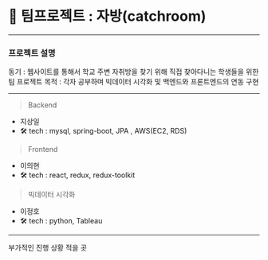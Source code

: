 # 🚀 팀프로젝트 : 자방(catchroom)

---

### 프로젝트 설명

동기 : 웹사이트를 통해서 학교 주변 자취방을 찾기 위해 직접 찾아다니는 학생들을 위한 팀 프로젝트
목적 : 각자 공부하며 빅데이터 시각화 및 백엔드와 프론트엔드의 연동 구현

---

> Backend

-   지상일
-   🛠 tech : mysql, spring-boot, JPA , AWS(EC2, RDS)

> Frontend

-   이의현
-   🛠 tech : react, redux, redux-toolkit

> 빅데이터 시각화

-   이정호
-   🛠 tech : python, Tableau

---

부가적인 진행 상황 적을 곳
